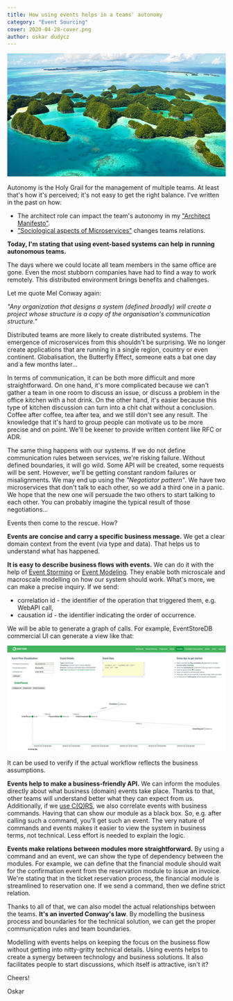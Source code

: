 ```yaml
---
title: How using events helps in a teams' autonomy
category: "Event Sourcing"
cover: 2020-04-28-cover.png
author: oskar dudycz
---
```


![cover](2020-04-28-cover.png)

Autonomy is the Holy Grail for the management of multiple teams. At least that's how it's perceived; it's not easy to get the right balance. I've written in the past on how:
- The architect role can impact the team's autonomy in my ["Architect Manifesto"](/en/architect_manifesto/).
- ["Sociological aspects of Microservices"](/en/sociological_aspects_of_microservices/) changes teams relations.

**Today, I'm stating that using event-based systems can help in running autonomous teams.**

The days where we could locate all team members in the same office are gone. Even the most stubborn companies have had to find a way to work remotely. This distributed environment brings benefits and challenges.

Let me quote Mel Conway again:

_"Any organization that designs a system (defined broadly) will create a project whose structure is a copy of the organisation's communication structure."_

Distributed teams are more likely to create distributed systems. The emergence of microservices from this shouldn't be surprising. We no longer create applications that are running in a single region, country or even continent. Globalisation, the Butterfly Effect, someone eats a bat one day and a few months later…

In terms of communication, it can be both more difficult and more straightforward. On one hand, it's more complicated because we can't gather a team in one room to discuss an issue, or discuss a problem in the office kitchen with a hot drink. On the other hand, it's easier because this type of kitchen discussion can turn into a chit chat without a conclusion. Coffee after coffee, tea after tea, and we still don't see any result. The knowledge that it's hard to group people can motivate us to be more precise and on point. We'll be keener to provide written content like RFC or ADR.

The same thing happens with our systems. If we do not define communication rules between services, we're risking failure. Without defined boundaries, it will go wild. Some API will be created, some requests will be sent. However, we'll be getting constant random failures or misalignments. We may end up using the *"Negotiator pattern"*. We have two microservices that don't talk to each other, so we add a third one in a panic. We hope that the new one will persuade the two others to start talking to each other. You can probably imagine the typical result of those negotiations…

Events then come to the rescue. How?

**Events are concise and carry a specific business message.** We get a clear domain context from the event (via type and data). That helps us to understand what has happened.

**It is easy to describe business flows with events.** We can do it with the help of [Event Storming](https://www.eventstorming.com/) or [Event Modeling](https://eventmodeling.org/). They enable both microscale and macroscale modelling on how our system should work. What's more, we can make a precise inquiry. If we send:
- correlation id - the identifier of the operation that triggered them, e.g. WebAPI call,
- causation id - the identifier indicating the order of occurrence.

We will be able to generate a graph of calls. For example, EventStoreDB commercial UI can generate a view like that:

![edbui](esdbui.png)

It can be used to verify if the actual workflow reflects the business assumptions.

**Events help to make a business-friendly API.** We can inform the modules directly about what business (domain) events take place. Thanks to that, other teams will understand better what they can expect from us. Additionally, if we [use C(Q)RS](/en/cqrs_facts_and_myths_explained/), we also correlate events with business commands. Having that can show our module as a black box. So, e.g. after calling such a command, you'll get such an event. The very nature of commands and events makes it easier to view the system in business terms, not technical. Less effort is needed to explain the logic.

**Events make relations between modules more straightforward.** By using a command and an event, we can show the type of dependency between the modules. For example, we can define that the financial module should wait for the confirmation event from the reservation module to issue an invoice. We're stating that in the ticket reservation process, the financial module is streamlined to reservation one. If we send a command, then we define strict relation.

Thanks to all of that, we can also model the actual relationships between the teams. **It's an inverted Conway's law**. By modelling the business process and boundaries for the technical solution, we can get the proper communication rules and team boundaries.

Modelling with events helps on keeping the focus on the business flow without getting into nitty-gritty technical details. Using events helps to create a synergy between technology and business solutions. It also facilitates people to start discussions, which itself is attractive, isn't it?

Cheers!

Oskar